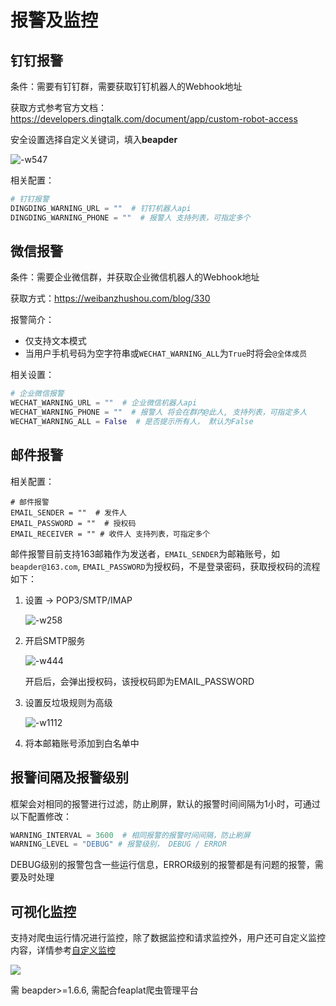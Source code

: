 # 报警及监控

## 钉钉报警

条件：需要有钉钉群，需要获取钉钉机器人的Webhook地址

获取方式参考官方文档：https://developers.dingtalk.com/document/app/custom-robot-access

安全设置选择自定义关键词，填入**beapder**

![-w547](http://markdown-media.oss-cn-beijing.aliyuncs.com/2021/03/27/16167753030324.jpg)

相关配置：

```python
# 钉钉报警
DINGDING_WARNING_URL = ""  # 钉钉机器人api
DINGDING_WARNING_PHONE = ""  # 报警人 支持列表，可指定多个
```

## 微信报警

条件：需要企业微信群，并获取企业微信机器人的Webhook地址

获取方式：https://weibanzhushou.com/blog/330

报警简介：

- 仅支持文本模式
- 当用户手机号码为空字符串或`WECHAT_WARNING_ALL`为`True`时将会`@全体成员`


相关设置：

```python
# 企业微信报警
WECHAT_WARNING_URL = ""  # 企业微信机器人api
WECHAT_WARNING_PHONE = ""  # 报警人 将会在群内@此人, 支持列表，可指定多人
WECHAT_WARNING_ALL = False  # 是否提示所有人， 默认为False
```


## 邮件报警

相关配置：

```
# 邮件报警
EMAIL_SENDER = ""  # 发件人
EMAIL_PASSWORD = ""  # 授权码
EMAIL_RECEIVER = "" # 收件人 支持列表，可指定多个
```

邮件报警目前支持163邮箱作为发送者，`EMAIL_SENDER`为邮箱账号，如`beapder@163.com`, `EMAIL_PASSWORD`为授权码，不是登录密码，获取授权码的流程如下：

1. 设置 -> POP3/SMTP/IMAP

    ![-w258](http://markdown-media.oss-cn-beijing.aliyuncs.com/2021/03/27/16167719328720.jpg)

2. 开启SMTP服务

    ![-w444](http://markdown-media.oss-cn-beijing.aliyuncs.com/2021/03/27/16167719490656.jpg)
    
    开启后，会弹出授权码，该授权码即为EMAIL_PASSWORD
    
3. 设置反垃圾规则为高级
    
    ![-w1112](http://markdown-media.oss-cn-beijing.aliyuncs.com/2021/03/27/16167719655644.jpg)

4. 将本邮箱账号添加到白名单中

## 报警间隔及报警级别

框架会对相同的报警进行过滤，防止刷屏，默认的报警时间间隔为1小时，可通过以下配置修改：

```python
WARNING_INTERVAL = 3600  # 相同报警的报警时间间隔，防止刷屏
WARNING_LEVEL = "DEBUG" # 报警级别， DEBUG / ERROR
```

DEBUG级别的报警包含一些运行信息，ERROR级别的报警都是有问题的报警，需要及时处理


## 可视化监控

支持对爬虫运行情况进行监控，除了数据监控和请求监控外，用户还可自定义监控内容，详情参考[自定义监控](source_code/监控打点?id=自定义监控)

![](http://markdown-media.oss-cn-beijing.aliyuncs.com/2021/09/14/16316112326191.jpg)

需 beapder>=1.6.6, 需配合feaplat爬虫管理平台